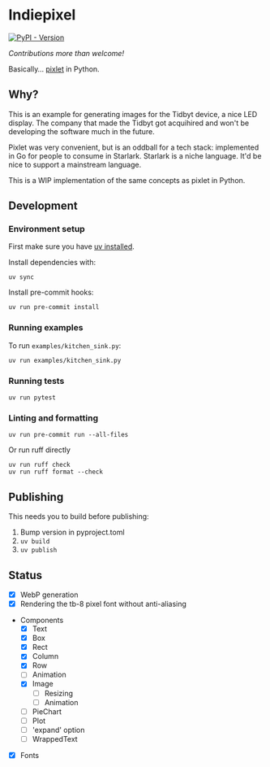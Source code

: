 # Indiepixel

[![PyPI - Version](https://img.shields.io/pypi/v/indiepixel)](https://pypi.org/project/indiepixel/)

_Contributions more than welcome!_

Basically… [pixlet](https://github.com/tidbyt/pixlet) in Python.

## Why?

This is an example for generating images for the Tidbyt
device, a nice LED display. The company that made the Tidbyt
got acquihired and won't be developing the software much
in the future.

Pixlet was very convenient, but is an oddball for a tech
stack: implemented in Go for people to consume in Starlark.
Starlark is a niche language. It'd be nice to support
a mainstream language.

This is a WIP implementation of the same concepts as pixlet
in Python.

## Development

### Environment setup

First make sure you have [uv installed](https://docs.astral.sh/uv/getting-started/installation/).

Install dependencies with:

```
uv sync
```

Install pre-commit hooks:

```
uv run pre-commit install
```

### Running examples

To run `examples/kitchen_sink.py`:

```
uv run examples/kitchen_sink.py
```

### Running tests

```
uv run pytest
```

### Linting and formatting

```
uv run pre-commit run --all-files
```

Or run ruff directly

```
uv run ruff check
uv run ruff format --check
```

## Publishing

This needs you to build before publishing:

1. Bump version in pyproject.toml
2. `uv build`
2. `uv publish`

## Status

- [x] WebP generation
- [x] Rendering the tb-8 pixel font without anti-aliasing
- Components
  - [x] Text
  - [x] Box
  - [x] Rect
  - [x] Column
  - [x] Row
  - [ ] Animation
  - [x] Image
    - [ ] Resizing
    - [ ] Animation
  - [ ] PieChart
  - [ ] Plot
  - [ ] 'expand' option
  - [ ] WrappedText
- [x] Fonts
